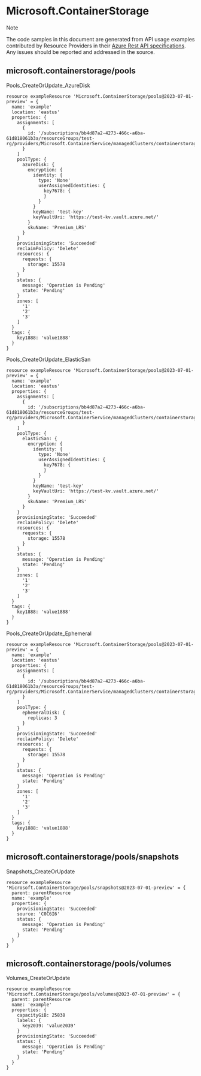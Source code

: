 # Microsoft.ContainerStorage
  
> [!NOTE]
> The code samples in this document are generated from API usage examples contributed by Resource Providers in their [Azure Rest API specifications](https://github.com/Azure/azure-rest-api-specs). Any issues should be reported and addressed in the source.


## microsoft.containerstorage/pools

Pools_CreateOrUpdate_AzureDisk
```bicep
resource exampleResource 'Microsoft.ContainerStorage/pools@2023-07-01-preview' = {
  name: 'example'
  location: 'eastus'
  properties: {
    assignments: [
      {
        id: '/subscriptions/bb4d87a2-4273-466c-a6ba-61d818061b3a/resourceGroups/test-rg/providers/Microsoft.ContainerService/managedClusters/containerstoragetest'
      }
    ]
    poolType: {
      azureDisk: {
        encryption: {
          identity: {
            type: 'None'
            userAssignedIdentities: {
              key7678: {
              }
            }
          }
          keyName: 'test-key'
          keyVaultUri: 'https://test-kv.vault.azure.net/'
        }
        skuName: 'Premium_LRS'
      }
    }
    provisioningState: 'Succeeded'
    reclaimPolicy: 'Delete'
    resources: {
      requests: {
        storage: 15578
      }
    }
    status: {
      message: 'Operation is Pending'
      state: 'Pending'
    }
    zones: [
      '1'
      '2'
      '3'
    ]
  }
  tags: {
    key1888: 'value1888'
  }
}
```

Pools_CreateOrUpdate_ElasticSan
```bicep
resource exampleResource 'Microsoft.ContainerStorage/pools@2023-07-01-preview' = {
  name: 'example'
  location: 'eastus'
  properties: {
    assignments: [
      {
        id: '/subscriptions/bb4d87a2-4273-466c-a6ba-61d818061b3a/resourceGroups/test-rg/providers/Microsoft.ContainerService/managedClusters/containerstoragetest'
      }
    ]
    poolType: {
      elasticSan: {
        encryption: {
          identity: {
            type: 'None'
            userAssignedIdentities: {
              key7678: {
              }
            }
          }
          keyName: 'test-key'
          keyVaultUri: 'https://test-kv.vault.azure.net/'
        }
        skuName: 'Premium_LRS'
      }
    }
    provisioningState: 'Succeeded'
    reclaimPolicy: 'Delete'
    resources: {
      requests: {
        storage: 15578
      }
    }
    status: {
      message: 'Operation is Pending'
      state: 'Pending'
    }
    zones: [
      '1'
      '2'
      '3'
    ]
  }
  tags: {
    key1888: 'value1888'
  }
}
```

Pools_CreateOrUpdate_Ephemeral
```bicep
resource exampleResource 'Microsoft.ContainerStorage/pools@2023-07-01-preview' = {
  name: 'example'
  location: 'eastus'
  properties: {
    assignments: [
      {
        id: '/subscriptions/bb4d87a2-4273-466c-a6ba-61d818061b3a/resourceGroups/test-rg/providers/Microsoft.ContainerService/managedClusters/containerstoragetest'
      }
    ]
    poolType: {
      ephemeralDisk: {
        replicas: 3
      }
    }
    provisioningState: 'Succeeded'
    reclaimPolicy: 'Delete'
    resources: {
      requests: {
        storage: 15578
      }
    }
    status: {
      message: 'Operation is Pending'
      state: 'Pending'
    }
    zones: [
      '1'
      '2'
      '3'
    ]
  }
  tags: {
    key1888: 'value1888'
  }
}
```

## microsoft.containerstorage/pools/snapshots

Snapshots_CreateOrUpdate
```bicep
resource exampleResource 'Microsoft.ContainerStorage/pools/snapshots@2023-07-01-preview' = {
  parent: parentResource 
  name: 'example'
  properties: {
    provisioningState: 'Succeeded'
    source: 'C0C6I6'
    status: {
      message: 'Operation is Pending'
      state: 'Pending'
    }
  }
}
```

## microsoft.containerstorage/pools/volumes

Volumes_CreateOrUpdate
```bicep
resource exampleResource 'Microsoft.ContainerStorage/pools/volumes@2023-07-01-preview' = {
  parent: parentResource 
  name: 'example'
  properties: {
    capacityGiB: 25838
    labels: {
      key2039: 'value2039'
    }
    provisioningState: 'Succeeded'
    status: {
      message: 'Operation is Pending'
      state: 'Pending'
    }
  }
}
```
